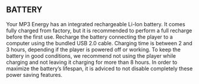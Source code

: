 ﻿## BATTERY
Your MP3 Energy has an integrated rechargeable Li-Ion battery. It comes fully charged
from factory, but it is recommended to perform a full recharge before the first use. Recharge
the battery connecting the player to a computer using the bundled USB 2.0 cable.
Charging time is between 2 and 3 hours, depending if the player is powered off or working.
To keep the battery in good conditions, we recommend not using the player while charging
and not leaving it charging for more than 8 hours. In order to maximize the battery’s lifespan,
it is adviced to not disable completely these power saving features.
